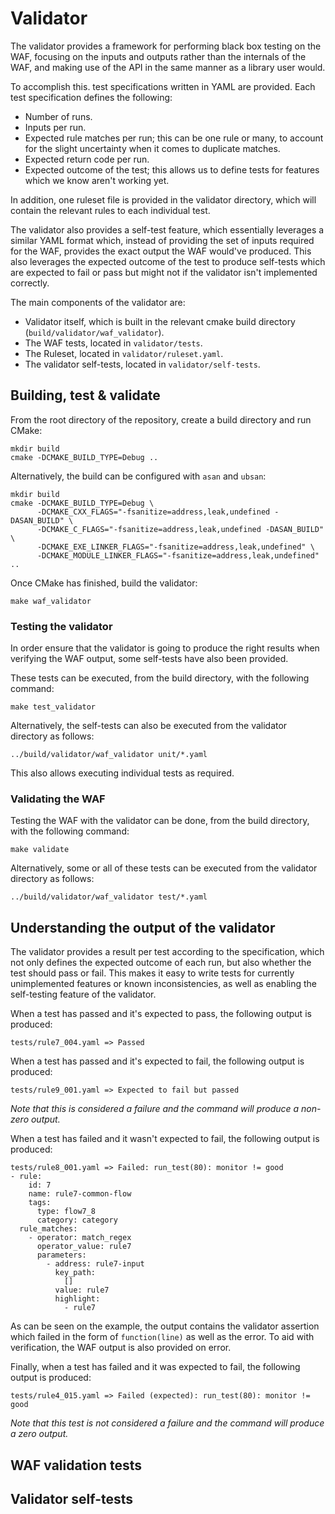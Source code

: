 # Validator

The validator provides a framework for performing black box testing on the WAF, focusing on the inputs and outputs rather than the internals of the WAF, and making use of the API in the same manner as a library user would. 

To accomplish this. test specifications written in YAML are provided. Each test specification defines the following:
- Number of runs.
- Inputs per run.
- Expected rule matches per run; this can be one rule or many, to account for the slight uncertainty when it comes to duplicate matches.
- Expected return code per run.
- Expected outcome of the test; this allows us to define tests for features which we know aren't working yet.

In addition, one ruleset file is provided in the validator directory, which will contain the relevant rules to each individual test.

The validator also provides a self-test feature, which essentially leverages a similar YAML format which, instead of providing the set of inputs required for the WAF, provides the exact output the WAF would've produced. This also leverages the expected outcome of the test to produce self-tests which are expected to fail or pass but might not if the validator isn't implemented correctly.

The main components of the validator are:
- Validator itself, which is built in the relevant cmake build directory (`build/validator/waf_validator`).
- The WAF tests, located in `validator/tests`.
- The Ruleset, located in `validator/ruleset.yaml`.
- The validator self-tests, located in `validator/self-tests`.

## Building, test & validate

From the root directory of the repository, create a build directory and run CMake:
```
mkdir build
cmake -DCMAKE_BUILD_TYPE=Debug ..
``````

Alternatively, the build can be configured with `asan` and `ubsan`:
```
mkdir build
cmake -DCMAKE_BUILD_TYPE=Debug \
      -DCMAKE_CXX_FLAGS="-fsanitize=address,leak,undefined -DASAN_BUILD" \
      -DCMAKE_C_FLAGS="-fsanitize=address,leak,undefined -DASAN_BUILD" \
      -DCMAKE_EXE_LINKER_FLAGS="-fsanitize=address,leak,undefined" \
      -DCMAKE_MODULE_LINKER_FLAGS="-fsanitize=address,leak,undefined" ..
```

Once CMake has finished, build the validator:

```
make waf_validator
```

### Testing the validator

In order ensure that the validator is going to produce the right results when verifying the WAF output, some self-tests have also been provided.

These tests can be executed, from the build directory, with the following command:

```
make test_validator
```

Alternatively, the self-tests can also be executed from the validator directory as follows:

```
../build/validator/waf_validator unit/*.yaml
```

This also allows executing individual tests as required.

### Validating the WAF

Testing the WAF with the validator can be done, from the build directory, with the following command:

```
make validate
```

Alternatively, some or all of these tests can be executed from the validator directory as follows:

```
../build/validator/waf_validator test/*.yaml
```

## Understanding the output of the validator

The validator provides a result per test according to the specification, which not only defines the expected outcome of each run, but also whether the test should pass or fail. This makes it easy to write tests for currently unimplemented features or known inconsistencies, as well as enabling the self-testing feature of the validator.

When a test has passed and it's expected to pass, the following output is produced:
```
tests/rule7_004.yaml => Passed
```
When a test has passed and it's expected to fail, the following output is produced:
```
tests/rule9_001.yaml => Expected to fail but passed
```
_Note that this is considered a failure and the command will produce a non-zero output._

When a test has failed and it wasn't expected to fail, the following output is produced:
```
tests/rule8_001.yaml => Failed: run_test(80): monitor != good
- rule:
    id: 7
    name: rule7-common-flow
    tags:
      type: flow7_8
      category: category
  rule_matches:
    - operator: match_regex
      operator_value: rule7
      parameters:
        - address: rule7-input
          key_path:
            []
          value: rule7
          highlight:
            - rule7
```
As can be seen on the example, the output contains the validator assertion which failed in the form of `function(line)` as well as the error. To aid with verification, the WAF output is also provided on error.

Finally, when a test has failed and it was expected to fail, the following output is produced:
```
tests/rule4_015.yaml => Failed (expected): run_test(80): monitor != good
```
_Note that this test is not considered a failure and the command will produce a zero output._

## WAF validation tests

## Validator self-tests
